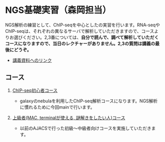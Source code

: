 # NGS基礎実習（森岡担当）
NGS解析の練習として、ChIP-seqを中心としたの実習を行います。RNA-seqやChIP-seqは、それぞれの異なるサーバで解析していただきますので、コースよりお選びください。2,3番については、**自分で読んで、調べて解析していただくコースになりますので、当日のレクチャーがありません。2,3の質問は講義の最後にどうぞ。**

- [講義資料へのリンク](https://drive.google.com/folderview?id=0B4oXGzAZTVKefkw5NUJQdkYtQnZUWWRmWHgwLVd3RTNTVWVCUUtsSDZSRi12SnNqekZfZFU&usp=sharing)



## コース

1. [ChIP-seq初心者コース](https://github.com/suimye/gunmadai/wiki/nebula_chipseq)
	- galaxyのnebulaを利用したChIP-seq解析コースになります。NGS解析に慣れるために今回mainで行います。 


2. [上級者(MAC, terminalが使える, 謎解きをしたい人)コース](https://github.com/suimye/NGS_handson2015/wiki/NGS_senior)
	- 以前のAJACSで行った初級〜中級者向けコースを実施していただきます。


